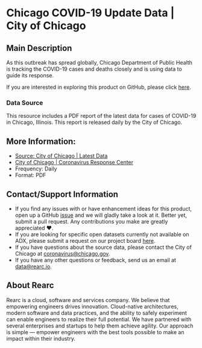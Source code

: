 # Chicago COVID-19 Update Data | City of Chicago

## Main Description
As this outbreak has spread globally, Chicago Department of Public Health is tracking the COVID-19 cases and deaths closely and is using data to guide its response.

If you are interested in exploring this product on GitHub, please click [here](https://github.com/rearc-data/covid-19-chicago).

### Data Source
This resource includes a PDF report of the latest data for cases of COVID-19 in Chicago, Illinois. This report is released daily by the City of Chicago.

## More Information:
- [Source: City of Chicago | Latest Data](https://www.chicago.gov/city/en/sites/covid-19/home/latest-data.html)
- [City of Chicago | Coronavirus Response Center](https://www.chicago.gov/city/en/sites/covid-19/home.html)
- Frequency: Daily
- Format: PDF

## Contact/Support Information
- If you find any issues with or have enhancement ideas for this product, open up a GitHub [issue](https://github.com/rearc-data/covid-19-chicago/issues) and we will gladly take a look at it. Better yet, submit a pull request. Any contributions you make are greatly appreciated ♥.
- If you are looking for specific open datasets currently not available on ADX, please submit a request on our project board [here](https://github.com/rearc-data/covid-datasets-aws-data-exchange/projects/1).
- If you have questions about the source data, please contact the City of Chicago at coronavirus@chicago.gov.
- If you have any other questions or feedback, send us an email at data@rearc.io.

## About Rearc
Rearc is a cloud, software and services company. We believe that empowering engineers drives innovation. Cloud-native architectures, modern software and data practices, and the ability to safely experiment can enable engineers to realize their full potential. We have partnered with several enterprises and startups to help them achieve agility. Our approach is simple — empower engineers with the best tools possible to make an impact within their industry.